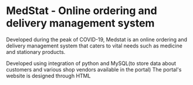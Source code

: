 # MedStat - Online ordering and delivery management system
Developed during the peak of COVID-19, Medstat is an online ordering and delivery management system that caters to vital needs such as medicine and stationary products. 

Developed using integration of python and MySQL(to store data about customers and various shop vendors available in the portal)
The portal's website is designed through HTML
